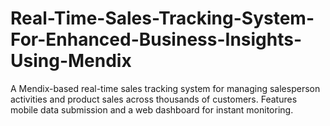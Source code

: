 # Real-Time-Sales-Tracking-System-For-Enhanced-Business-Insights-Using-Mendix
A Mendix-based real-time sales tracking system for managing salesperson activities and product sales across thousands of customers. Features mobile data submission and a web dashboard for instant monitoring.
